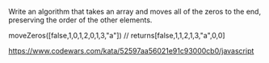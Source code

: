 Write an algorithm that takes an array and moves all of the zeros to the end, preserving the order of the other elements.

moveZeros([false,1,0,1,2,0,1,3,"a"]) // returns[false,1,1,2,1,3,"a",0,0]

https://www.codewars.com/kata/52597aa56021e91c93000cb0/javascript